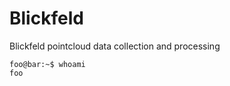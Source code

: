 # Blickfeld
Blickfeld pointcloud data collection and processing
```console
foo@bar:~$ whoami
foo
```
